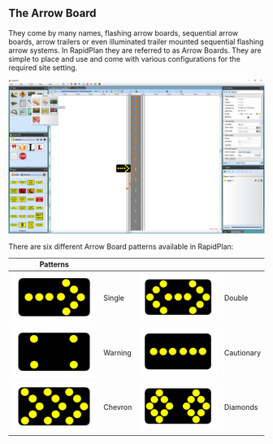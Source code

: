 ## The Arrow Board 

They come by many names, flashing arrow boards, sequential arrow boards, arrow trailers or even illuminated trailer mounted sequential flashing arrow systems. In RapidPlan they are referred to as Arrow Boards. They are simple to place and use and come with various configurations for the required site setting.

![An_Arrow_Board_at_the_End_of_a_Transitional_Taper](./assets/An_Arrow_Board_at_the_End_of_a_Transitional_Taper.png)

There are six different Arrow Board patterns available in RapidPlan:

|Patterns                                     |           |                                             |           |
|---------------------------------------------|-----------|---------------------------------------------|-----------|
|![Single_table](./assets/Single_table.png)    | Single    |![Double_table](./assets/Double_table.png)    | Double    |
|![Warning_table](./assets/Warning_table.png)   | Warning   |![Cautionary_table](./assets/Cautionary_table.png)| Cautionary|
|![Chevron_table](./assets/Chevron_table.png)   | Chevron   |![Diamonds_table](./assets/Diamonds_table.png)  | Diamonds  |
 


